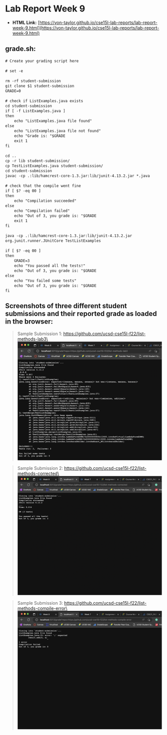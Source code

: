 # Lab Report Week 9
- **HTML Link:** [https://von-taylor.github.io/cse15l-lab-reports/lab-report-week-9.html](https://von-taylor.github.io/cse15l-lab-reports/lab-report-week-9.html)

## grade.sh:
```
# Create your grading script here

# set -e

rm -rf student-submission
git clone $1 student-submission
GRADE=0

# check if ListExamples.java exists
cd student-submission
if [ -f ListExamples.java ]
then
    echo "ListExamples.java file found"
else
    echo "ListExamples.java file not found"
    echo "Grade is: "$GRADE
    exit 1
fi

cd ..
cp -r lib student-submission/
cp TestListExamples.java student-submission/
cd student-submission
javac -cp .:lib/hamcrest-core-1.3.jar:lib/junit-4.13.2.jar *.java

# check that the compile went fine
if [ $? -eq 00 ]
then
    echo "Compilation succeeded"
else
    echo "Compilation failed"
    echo "Out of 3, you grade is: "$GRADE
    exit 1
fi

java -cp .:lib/hamcrest-core-1.3.jar:lib/junit-4.13.2.jar org.junit.runner.JUnitCore TestListExamples

if [ $? -eq 00 ]
then
    GRADE=3
    echo "You passed all the tests!"
    echo "Out of 3, you grade is: "$GRADE
else
    echo "You failed some tests"
    echo "Out of 3, you grade is: "$GRADE
fi
```

## Screenshots of **three** different student submissions and their reported grade as loaded in the browser:
> Sample Submission 1: https://github.com/ucsd-cse15l-f22/list-methods-lab3\
> ![sample1](Week-9-Lab-Reports-Pics/sample1.jpg)

> Sample Submission 2: https://github.com/ucsd-cse15l-f22/list-methods-corrected\
> ![sample2](Week-9-Lab-Reports-Pics/sample2.jpg)

> Sample Submission 3: https://github.com/ucsd-cse15l-f22/list-methods-compile-error\
> ![sample3](Week-9-Lab-Reports-Pics/sample3.jpg)
